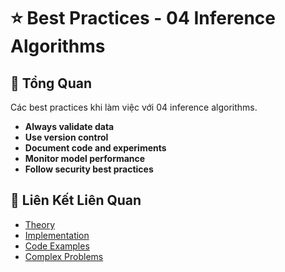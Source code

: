 # ⭐ Best Practices - 04 Inference Algorithms

## 🎯 Tổng Quan

Các best practices khi làm việc với 04 inference algorithms.

- **Always validate data**
- **Use version control**
- **Document code and experiments**
- **Monitor model performance**
- **Follow security best practices**

## 🔗 Liên Kết Liên Quan

- [Theory](./THEORY_04_inference_algorithms.md)
- [Implementation](./IMPLEMENTATION_04_inference_algorithms.md)
- [Code Examples](./CODE_EXAMPLES_04_inference_algorithms.md)
- [Complex Problems](./COMPLEX_PROBLEMS.md)
